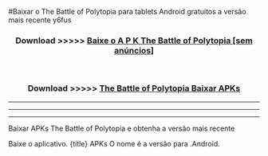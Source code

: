 #Baixar o The Battle of Polytopia  para tablets Android gratuitos a versão mais recente y6fus


<div align="center">
<h3>Download >>>>> <a href="https://pt-web.web.app/?pt= The Battle of Polytopia">Baixe o A P K The Battle of Polytopia [sem anúncios]</a></h3><br>

<h3>Download >>>>> <a href="https://pt-web.web.app/?pt= The Battle of Polytopia">The Battle of Polytopia Baixar APKs</a></h3>
</div>

----------------------------------------------------------

----------------------------------------------------------

----------------------------------------------------------

Baixar APKs The Battle of Polytopia e obtenha a versão mais recente

Baixe o aplicativo. {title} APKs O nome é a versão para .Android.


